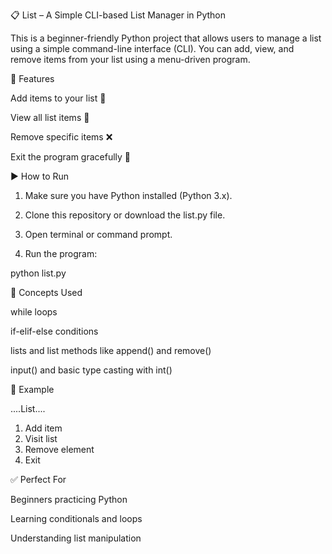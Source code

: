 📋 List – A Simple CLI-based List Manager in Python

This is a beginner-friendly Python project that allows users to manage a list using a simple command-line interface (CLI). You can add, view, and remove items from your list using a menu-driven program.




🔧 Features

Add items to your list 📝

View all list items 📃

Remove specific items ❌

Exit the program gracefully 🚪




▶️ How to Run

1. Make sure you have Python installed (Python 3.x).


2. Clone this repository or download the list.py file.


3. Open terminal or command prompt.


4. Run the program:



python list.py




🧠 Concepts Used

while loops

if-elif-else conditions

lists and list methods like append() and remove()

input() and basic type casting with int()





📌 Example

....List....

1. Add item
2. Visit list
3. Remove element
4. Exit




✅ Perfect For

Beginners practicing Python

Learning conditionals and loops

Understanding list manipulation


